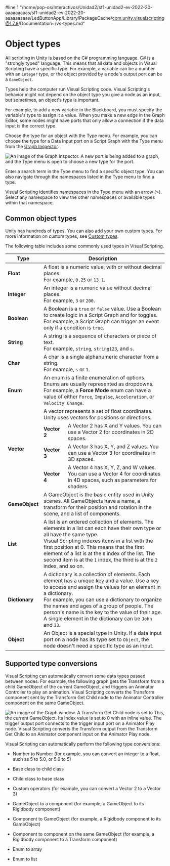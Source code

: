 #line 1 "/home/pop-os/Interactivos/Unidad2/sf1-unidad2-ev-2022-20-aaaaaaaaas/sf1-unidad2-ev-2022-20-aaaaaaaaas/LedButtonApp/Library/PackageCache/com.unity.visualscripting@1.7.8/Documentation~/vs-types.md"
# Object types 

All scripting in Unity is based on the C# programming language. C# is a "strongly typed" language. This means that all data and objects in Visual Scripting have a specific type. For example, a variable can be a number with an `integer` type, or the object provided by a node's output port can be a `GameObject`. 

Types help the computer run Visual Scripting code. Visual Scripting's behavior might not depend on the object type you give a node as an input, but sometimes, an object's type is important. 

For example, to add a new variable in the Blackboard, you must specify the variable's type to assign it a value. When you make a new edge in the Graph Editor, some nodes might have ports that only allow a connection if the data input is the correct type. 

Choose the type for an object with the Type menu. For example, you can choose the type for a Data Input port on a Script Graph with the Type menu from the [Graph Inspector](vs-interface-overview.md#the-graph-inspector).

![An image of the Graph Inspector. A new port is being added to a graph, and the Type menu is open to choose a new type for the port.](images/vs-types-menu.png)

Enter a search term in the Type menu to find a specific object type. You can also navigate through the namespaces listed in the Type menu to find a type. 

Visual Scripting identifies namespaces in the Type menu with an arrow (>). Select any namespace to view the other namespaces or available types within that namespace. 

## Common object types

Unity has hundreds of types. You can also add your own custom types. For more information on custom types, see [Custom types](vs-custom-types.md).

The following table includes some commonly used types in Visual Scripting. 

<table>
<thead>
<tr>
<th><strong>Type</strong></th>
<th colspan="2"><strong>Description</strong></th>
</tr>
</thead>
<tbody>
<tr>
<td><strong>Float</strong></td>
<td colspan="2">A float is a numeric value, with or without decimal places. <br/>For example, <code>0.25</code> or <code>13.1</code>.</td>
</tr>
<tr>
<td><strong>Integer</strong></td>
<td colspan="2">An integer is a numeric value without decimal places. <br/>For example, <code>3</code> or <code>200</code>.</td>
</tr>
<tr>
<td><strong>Boolean</strong></td>
<td colspan="2"> A Boolean is a <code>true</code> or <code>false</code> value. Use a Boolean to create logic in a Script Graph and for toggles. <br/>For example, a Script Graph can trigger an event only if a condition is <code>true</code>.</td>
</tr>
<tr>
<td><strong>String</strong></td>
<td colspan="2">A string is a sequence of characters or piece of text. <br/>For example, <code>string</code>, <code>string123</code>, and <code>s</code>.</td>
</tr>
<tr>
<td><strong>Char</strong></td>
<td colspan="2">A char is a single alphanumeric character from a string. <br/>For example, <code>s</code> or <code>1</code>.</td>
</tr>
<tr>
<td><strong>Enum</strong></td>
<td colspan="2">An enum is a finite enumeration of options. Enums are usually represented as dropdowns. <br/>For example, a <strong>Force Mode</strong> enum can have a value of either <code>Force</code>, <code>Impulse</code>, <code>Acceleration</code>, or <code>Velocity Change</code>.</td>
</tr>
<tr>
<td rowspan="4"><strong>Vector</strong></td>
<td colspan="2">A vector represents a set of float coordinates. Unity uses vectors for positions or directions.</td>
</tr>
<tr>
<td><strong>Vector 2</strong></td>
<td>A Vector 2 has X and Y values. You can use a Vector 2 for coordinates in 2D spaces.</td>
</tr>
<tr>
<td><strong>Vector 3</strong></td>
<td>A Vector 3 has X, Y, and Z values. You can use a Vector 3 for coordinates in 3D spaces.</td>
</tr>
<tr>
<td><strong>Vector 4</strong></td>
<td>A Vector 4 has X, Y, Z, and W values. You can use a Vector 4 for coordinates in 4D spaces, such as parameters for shaders.</td>
</tr>
<tr>
<td><strong>GameObject</strong></td>
<td colspan="2">A GameObject is the basic entity used in Unity scenes. All GameObjects have a name, a transform for their position and rotation in the scene, and a list of components.</td>
</tr>
<tr>
<td><strong>List</strong></td>
<td colspan="2">A list is an ordered collection of elements. The elements in a list can each have their own type or all have the same type. <br/>Visual Scripting indexes items in a list with the first position at 0. This means that the first element of a list is at the <code>0</code> index of the list. The second item is at the <code>1</code> index, the third is at the <code>2</code> index, and so on.</td>
</tr>
<tr>
<td><strong>Dictionary</strong></td>
<td colspan="2">A dictionary is a collection of elements. Each element has a unique key and a value. Use a key to access and assign the values for an element in a dictionary. <br/>For example, you can use a dictionary to organize the names and ages of a group of people. The person's name is the key to the value of their age. A single element in the dictionary can be <code>John</code> and <code>33</code>.</td>
</tr>
<tr>
<td><strong>Object</strong></td>
<td colspan="2">An Object is a special type in Unity. If a data input port on a node has its type set to <code>Object</code>, the node doesn't need a specific type as an input.</td>
</tr>
</tbody>
</table>

## Supported type conversions 

Visual Scripting can automatically convert some data types passed between nodes. For example, the following graph gets the Transform from a child GameObject of the current GameObject, and triggers an Animator Controller to play an animation. Visual Scripting converts the Transform component sent by the Transform Get Child node to the Animator Controller component on the same GameObject. 

![An image of the Graph window. A Transform Get Child node is set to This, the current GameObject. Its Index value is set to 0 with an inline value. The trigger output port connects to the trigger input port on a Animator Play node. Visual Scripting converts the Transform output from the Transform Get Child to an Animator component input on the Animator Play node.](images/vs-types-type-conversion-example.png)

Visual Scripting can automatically perform the following type conversions: 

- Number to Number (for example, you can convert an integer to a float, such as 5 to 5.0, or 5.0 to 5)

- Base class to child class 

- Child class to base class 

- Custom operators (for example, you can convert a Vector 2 to a Vector 3)

- GameObject to a component (for example, a GameObject to its Rigidbody component)

- Component to GameObject (for example, a Rigidbody component to its GameObject)

- Component to component on the same GameObject (for example, a Rigidbody component to a Transform component)

- Enum to array 

- Enum to list 